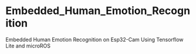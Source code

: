 # Embedded_Human_Emotion_Recognition
Embedded Human Emotion  Recognition on Esp32-Cam  Using Tensorflow Lite and  microROS
